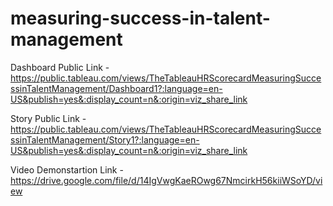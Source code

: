 # measuring-success-in-talent-management

Dashboard Public Link - https://public.tableau.com/views/TheTableauHRScorecardMeasuringSuccessinTalentManagement/Dashboard1?:language=en-US&publish=yes&:display_count=n&:origin=viz_share_link

Story Public Link - https://public.tableau.com/views/TheTableauHRScorecardMeasuringSuccessinTalentManagement/Story1?:language=en-US&publish=yes&:display_count=n&:origin=viz_share_link

Video Demonstartion Link - https://drive.google.com/file/d/14IgVwgKaeROwg67NmcirkH56kiiWSoYD/view
